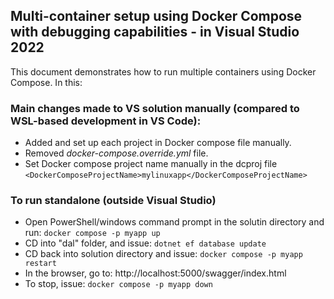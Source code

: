 ## Multi-container setup using Docker Compose with debugging capabilities - in Visual Studio 2022

This document demonstrates how to run multiple containers using Docker Compose.  In this:

### Main changes made to VS solution manually (compared to WSL-based development in VS Code):
- Added and set up each project in Docker compose file manually.
- Removed *docker-compose.override.yml* file.
- Set Docker compose project name manually in the dcproj file ```<DockerComposeProjectName>mylinuxapp</DockerComposeProjectName>```


### To run standalone (outside Visual Studio)
- Open PowerShell/windows command prompt in the solutin directory and run: ``` docker compose -p myapp up ```
- CD into "dal" folder, and issue: ``` dotnet ef database update ```
- CD back into solution directory and issue: ``` docker compose -p myapp restart ```
- In the browser, go to: http://localhost:5000/swagger/index.html
- To stop, issue: ``` docker compose -p myapp down ```


 
